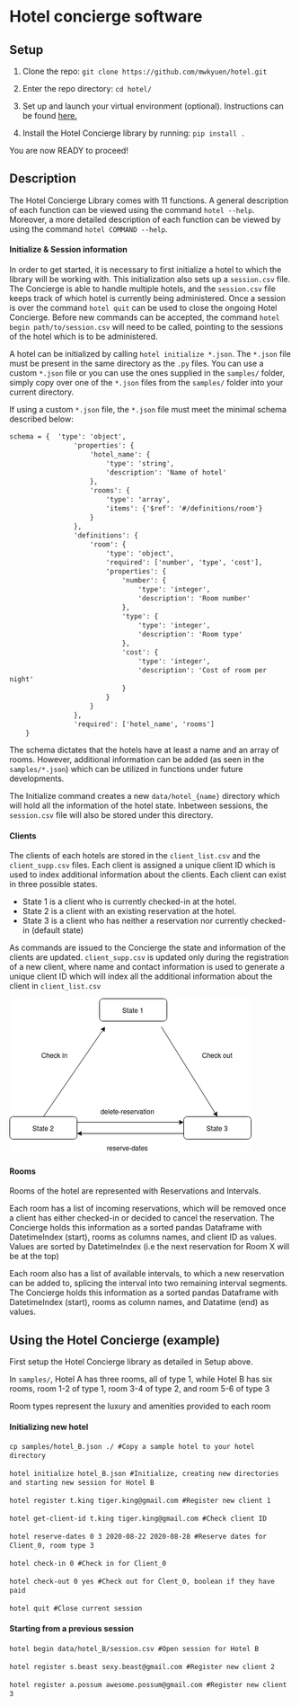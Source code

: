 # Hotel concierge software

## Setup

1) Clone the repo: `git clone https://github.com/mwkyuen/hotel.git`

2) Enter the repo directory: `cd hotel/`

3) Set up and launch your virtual environment (optional). Instructions can be found [here.](https://uoa-eresearch.github.io/eresearch-cookbook/recipe/2014/11/26/python-virtual-env/)

4) Install the Hotel Concierge library by running: `pip install .`

You are now READY to proceed!

## Description

The Hotel Concierge Library comes with 11 functions. A general description of each function can be viewed using the command `hotel --help`. Moreover, a more detailed description of each function can be viewed by using the command `hotel COMMAND --help`.

#### Initialize & Session information

In order to get started, it is necessary to first initialize a hotel to which the library will be working with. This initialization also sets up a `session.csv` file. The Concierge is able to handle multiple hotels, and the `session.csv` file keeps track of which hotel is currently being administered. Once a session is over the command `hotel quit` can be used to close the ongoing Hotel Concierge. Before new commands can be accepted, the command `hotel begin path/to/session.csv` will need to be called, pointing to the sessions of the hotel which is to be administered.

A hotel can be initialized by calling `hotel initialize *.json`. The `*.json` file must be present in the same directory as the `.py` files. You can use a custom `*.json` file or you can use the ones supplied in the `samples/` folder, simply copy over one of the `*.json` files from the `samples/` folder into your current directory. 

If using a custom `*.json` file, the `*.json` file must meet the minimal schema described below:

```
schema = {  'type': 'object',
                'properties': {
                    'hotel_name': {
                        'type': 'string',
                        'description': 'Name of hotel'
                    },
                    'rooms': {
                        'type': 'array',
                        'items': {'$ref': '#/definitions/room'}
                    }
                },
                'definitions': {
                    'room': {
                        'type': 'object',
                        'required': ['number', 'type', 'cost'],
                        'properties': {
                            'number': {
                                'type': 'integer',
                                'description': 'Room number'
                            },
                            'type': {
                                'type': 'integer',
                                'description': 'Room type'
                            },
                            'cost': {
                                'type': 'integer',
                                'description': 'Cost of room per night'
                            }
                        }
                    }
                },
                'required': ['hotel_name', 'rooms']
    }  
```

The schema dictates that the hotels have at least a name and an array of rooms. However, additional information can be added (as seen in the `samples/*.json`) which can be utilized in functions under future developments.

The Initialize command creates a new `data/hotel_{name}` directory which will hold all the information of the hotel state. Inbetween sessions, the `session.csv` file will also be stored under this directory.

#### Clients
The clients of each hotels are stored in the `client_list.csv` and the `client_supp.csv` files. Each client is assigned a unique client ID which is used to index additional information about the clients. Each client can exist in three possible states. 

* State 1 is a client who is currently checked-in at the hotel. 
* State 2 is a client with an existing reservation at the hotel.
* State 3 is a client who has neither a reservation nor currently checked-in (default state)

As commands are issued to the Concierge the state and information of the clients are updated. `client_supp.csv` is updated only during the registration of a new client, where name and contact information is used to generate a unique client ID which will index all the additional information about the client in `client_list.csv`

![client_state_change](/images/client_state.png)

#### Rooms
Rooms of the hotel are represented with Reservations and Intervals. 

Each room has a list of incoming reservations, which will be removed once a client has either checked-in or decided to cancel the reservation. The Concierge holds this information as a sorted pandas Dataframe with DatetimeIndex (start), rooms as columns names, and client ID as values. Values are sorted by DatetimeIndex (i.e the next reservation for Room X will be at the top)

Each room also has a list of available intervals, to which a new reservation can be added to, splicing the interval into two remaining interval segments. The Concierge holds this information as a sorted pandas Dataframe with DatetimeIndex (start), rooms as column names, and Datatime (end) as values.

## Using the Hotel Concierge (example)

First setup the Hotel Concierge library as detailed in Setup above.

In `samples/`, Hotel A has three rooms, all of type 1, while Hotel B has six rooms, room 1-2 of type 1, room 3-4 of type 2, and room 5-6 of type 3

Room types represent the luxury and amenities provided to each room 

#### Initializing new hotel
```
cp samples/hotel_B.json ./ #Copy a sample hotel to your hotel directory

hotel initialize hotel_B.json #Initialize, creating new directories and starting new session for Hotel B

hotel register t.king tiger.king@gmail.com #Register new client 1

hotel get-client-id t.king tiger.king@gmail.com #Check client ID

hotel reserve-dates 0 3 2020-08-22 2020-08-28 #Reserve dates for Client_0, room type 3

hotel check-in 0 #Check in for Client_0

hotel check-out 0 yes #Check out for Clent_0, boolean if they have paid

hotel quit #Close current session
```
#### Starting from a previous session

```
hotel begin data/hotel_B/session.csv #Open session for Hotel B

hotel register s.beast sexy.beast@gmail.com #Register new client 2

hotel register a.possum awesome.possum@gmail.com #Register new client 3


```